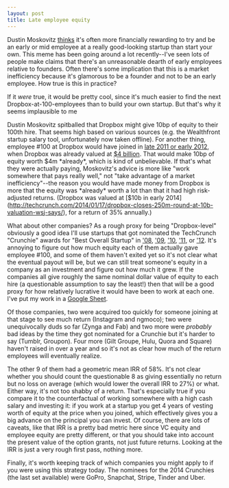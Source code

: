 ```yaml
---
layout: post
title: Late employee equity
---
```


Dustin Moskovitz [thinks](http://genius.com/Sam-altman-lecture-1-how-to-start-a-startup-annotated) it's often more financially rewarding to try and be an early or mid employee at a really good-looking startup than start your own. This meme has been going around a lot recently--I've seen lots of people make claims that there's an unreasonable dearth of early employees relative to founders. Often there's some implication that this is a market inefficiency because it's glamorous to be a founder and not to be an early employee. How true is this in practice?

If it *were* true, it would be pretty cool, since it's much easier to find the next Dropbox-at-100-employees than to build your own startup. But that's why it seems implausible to me

Dustin Moskovitz spitballed that Dropbox might give 10bp of equity to their 100th hire. That seems high based on various sources (e.g. the Wealthfront startup salary tool, unfortunately now taken offline). For another thing, employee #100 at Dropbox would have joined in [late 2011 or early 2012](http://www.quora.com/How-many-employees-does-Dropbox-have), when Dropbox was already valued at [$4 billion](http://techcrunch.com/2011/08/30/index-leads-4-billion-valuation-round-in-dropbox/). That would make 10bp of equity worth $4m *already*, which is kind of unbelievable. If that's what they were actually paying, Moskovitz's advice is more like "work somewhere that pays really well," not "take advantage of a market inefficiency"--the reason you would have made money from Dropbox is more that the equity was *already* worth a lot than that it had high risk-adjusted returns. (Dropbox was valued at [$10b in early 2014](http://techcrunch.com/2014/01/17/dropbox-closes-250m-round-at-10b-valuation-wsj-says/), for a return of 35% annually.)

What about other companies? As a rough proxy for being "Dropbox-level" obviously a good idea I'll use startups that got nominated the TechCrunch "Crunchie" awards for "Best Overall Startup" in ['08](http://techcrunch.com/2009/01/10/congratulations-to-the-crunchies-winners-facebook-takes-top-prize-for-second-year/), ['09](http://techcrunch.com/2010/01/08/crunchies-winner/), ['10](http://techcrunch.com/2011/01/21/congratulations-crunchies-winners-twitter-takes-best-startup-of-2010/), ['11](http://techcrunch.com/events/crunchies-2011/finalists/), or ['12](http://techcrunch.com/2013/01/31/congratulations-crunchies-winners-github-wins-best-overall-startup/). It's annoying to figure out how much equity each of them actually gave employee #100, and some of them haven't exited yet so it's not clear what the eventual payout will be, but we can still treat someone's equity in a company as an investment and figure out how much it grew. If the companies all give roughly the same nominal dollar value of equity to each hire (a questionable assumption to say the least!) then that will be a good proxy for how relatively lucrative it would have been to work at each one. I've put my work in a [Google Sheet](https://docs.google.com/spreadsheets/d/1M1RzyvC4yVIYdzoEHqdEu1h-kHbIele4Lujrh9N3mbw/edit?usp=sharing).

Of those companies, two were acquired too quickly for someone joining at that stage to see much return (Instagram and ngmoco); two were unequivocally duds so far (Zynga and Fab) and two more were *probably* bad ideas by the time they got nominated for a Crunchie but it's harder to say (Tumblr, Groupon). Four more (Gilt Groupe, Hulu, Quora and Square) haven't raised in over a year and so it's not as clear how much of the return employees will eventually realize.

The other 9 of them had a geometric mean IRR of 58%. It's not clear whether you should count the questionable 8 as giving essentially no return but no loss on average (which would lower the overall IRR to 27%) or what. Either way, it's not too shabby of a return. That's especially true if you compare it to the counterfactual of working somewhere with a high cash salary and investing it: if you work at a startup you get 4 years of vesting worth of equity at the price when you joined, which effectively gives you a big advance on the principal you can invest. Of course, there are lots of caveats, like that IRR is a pretty bad metric here since VC equity and employee equity are pretty different, or that you should take into account the present value of the option grants, not just future returns. Looking at the IRR is just a very rough first pass, nothing more.

Finally, it's worth keeping track of which companies you might apply to if you were using this strategy today. The nominees for the 2014 Crunchies (the last set available) were GoPro, Snapchat, Stripe, Tinder and Uber.
